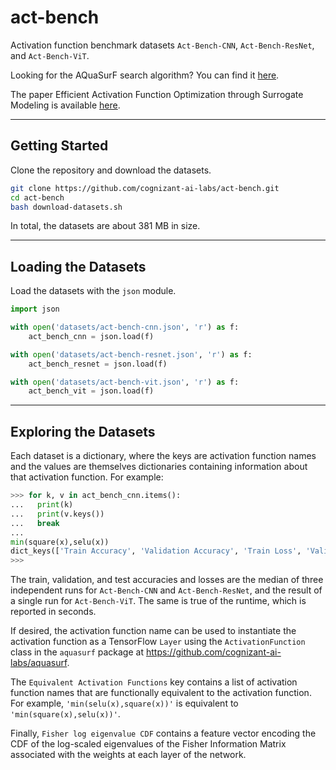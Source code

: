 # act-bench
Activation function benchmark datasets `Act-Bench-CNN`, `Act-Bench-ResNet`, and `Act-Bench-ViT`.

Looking for the AQuaSurF search algorithm?  You can find it [here](https://github.com/cognizant-ai-labs/aquasurf).

The paper Efficient Activation Function Optimization through Surrogate Modeling is available [here](https://arxiv.org/abs/2301.05785).

---

## Getting Started

Clone the repository and download the datasets.

```bash
git clone https://github.com/cognizant-ai-labs/act-bench.git
cd act-bench
bash download-datasets.sh
```

In total, the datasets are about 381 MB in size.

---

## Loading the Datasets

Load the datasets with the `json` module.

```python
import json

with open('datasets/act-bench-cnn.json', 'r') as f:
    act_bench_cnn = json.load(f)

with open('datasets/act-bench-resnet.json', 'r') as f:
    act_bench_resnet = json.load(f)

with open('datasets/act-bench-vit.json', 'r') as f:
    act_bench_vit = json.load(f)
```

---

## Exploring the Datasets

Each dataset is a dictionary, where the keys are activation function names and the values are themselves dictionaries containing information about that activation function.  For example:

```python
>>> for k, v in act_bench_cnn.items():
...   print(k)
...   print(v.keys())
...   break
... 
min(square(x),selu(x))
dict_keys(['Train Accuracy', 'Validation Accuracy', 'Train Loss', 'Validation Loss', 'Test Accuracy', 'Test Loss', 'Equivalent Activation Functions', 'Fisher log eigenvalue CDF', 'Runtime (s)'])
>>> 
```

The train, validation, and test accuracies and losses are the median of three independent runs for `Act-Bench-CNN` and `Act-Bench-ResNet`, and the result of a single run for `Act-Bench-ViT`.  The same is true of the runtime, which is reported in seconds.  

If desired, the activation function name can be used to instantiate the activation function as a TensorFlow `Layer` using the `ActivationFunction` class in the `aquasurf` package at https://github.com/cognizant-ai-labs/aquasurf.

The `Equivalent Activation Functions` key contains a list of activation function names that are functionally equivalent to the activation function.  For example, `'min(selu(x),square(x))'` is equivalent to `'min(square(x),selu(x))'`.

Finally, `Fisher log eigenvalue CDF` contains a feature vector encoding the CDF of the log-scaled eigenvalues of the Fisher Information Matrix associated with the weights at each layer of the network.

